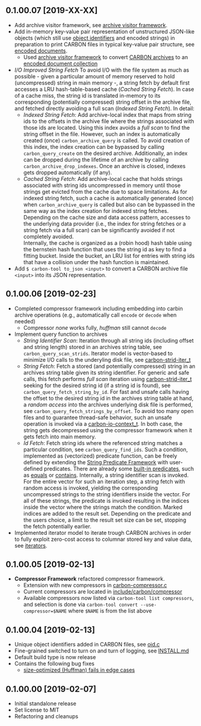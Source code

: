 ## 0.1.00.07 [2019-XX-XX]
- Add archive visitor framework, see [archive visitor framework](include/carbon/carbon-archive-visitor.h).
- Add in-memory key-value pair representation of unstructured JSON-like objects 
  (which still use [object identifiers](include/carbon/carbon-oid.h) and encoded strings) in preparation to 
  print CARBON files in typical key-value pair structure, see [encoded documents](include/carbon/carbon-encoded-doc.h).
    - Used [archive visitor framework](include/carbon/carbon-archive-visitor.h) to convert 
      [CARBON archives](include/carbon/carbon-archive.h) to an
      [encoded document collection](include/carbon/carbon-encoded-doc.h)
- *I/O Improved String Fetch* To avoid I/O with the file system as much as possible - given a particular
  amount of memory reserved to hold (uncompressed) string in main memory -, a string fetch by default
  first accesses a LRU hash-table-based cache (*Cached String Fetch*). In case of a cache miss, the string id is translated in-memory to
  its corresponding (potentially compressed) string offset in the archive file, and fetched directly avoiding
  a full scan (*Indexed String Fetch*). In detail:
    - *Indexed String Fetch*: Add archive-local index that maps from string ids to the offsets in the archive file where 
       the strings associated with those ids are located. Using this index avoids a *full scan* to find the string offset
       in the file. However, such an index is automatically created (once) `carbon_archive_query` is called. To
       avoid creation of this index, the index creation can be bypassed by calling `carbon_query_create` on the
       desired archive. Additionally, an index can be dropped during the lifetime of an archive by 
       calling `carbon_archive_drop_indexes`. Once an archive is closed, indexes gets dropped automatically (if any).
    - *Cached String Fetch*: Add archive-local cache that holds strings associated with string ids uncompressed
       in memory until those strings get evicted from the cache due to space limitations. As for indexed string
       fetch, such a cache is automatically generated (once) when `carbon_archive_query` is called but also
       can be bypassed in the same way as the index creation for indexed string fetches. Depending on the
       cache size and data access pattern, accesses to the underlying data provider (i.e., the index for string 
       fetches or a string fetch via a full scan) can be significantly avoided if not completely avoided.  
       Internally, the cache is organized as a (robin hood) hash table using the bernstein hash function that
       uses the string id as key to find a fitting bucket. Inside the bucket, an LRU list for entries
       with string ids that have a collision under the hash function is maintained.
- Add `$ carbon-tool to_json <input>` to convert a CARBON archive file `<input>` into its JSON representation.  

## 0.1.00.06 [2019-02-23]
- Completed compressor framework including embedding into carbin archive operations 
  (e.g., automatically call <code>encode</code> or <code>decode</code> when needed)
    - Compressor _none_ works fully, _huffman_ still cannot <code>decode</code>
- Implement query function to archives
    - *String Identifier Scan*: Iteration through all string ids (including offset and string length) 
      stored in an archives string table, see <code>carbon_query_scan_strids</code>. Iterator model 
      is vector-based to minimize I/O calls to the underyling disk file, 
      see [carbon-strid-iter_t](include/carbon/carbon-strid-iter.h)
    - *String Fetch*: Fetch a stored (and potentially compressed) string in an archives string 
      table given its string identifier. For generic and safe calls, this fetch performs *full scan*
      iteration using [carbon-strid-iter_t](include/carbon/carbon-strid-iter.h) seeking for the desired
      string id (if a string id is found), see <code>carbon_query_fetch_string_by_id</code>. 
      For fast and unsafe calls having the offset to the desired string id in the archives string table 
      at hand, a _random access_ into the archives underlying disk file is performed, see
      <code>carbon_query_fetch_strings_by_offset</code>. To avoid too many open files and to guarantee 
      thread-safe behavior, such an unsafe operation is invoked via a 
      [carbon-io-context_t](include/carbon/carbon-io-context.h). In both case, the string
      gets decompressed using the compressor framework when it gets fetch into main memory.
  - *Id Fetch*: Fetch string ids where the referenced string matches a particular condition,
      see <code>carbon_query_find_ids</code>. Such a condition, implemented as (vectorized) predicate 
      function, can be freely defined by extending the [String Predicate Framework](include/carbon/carbon-string-pred.h) with
      user-defined predicates. There are already some [built-in predicates](include/carbon/string-pred),
      such as [equals](include/carbon/string-pred/carbon-string-pred-equals.h) or 
      [contains](include/carbon/string-pred/carbon-string-pred-contains.h). Internally, a string
      identifier scan is invoked. For the entire vector for such an iteration step, a string
      fetch with random access is invoked, yielding the corresponding uncompressed strings to the
      string identifiers inside the vector. For all of these strings, the predicate is invoked
      resulting in the indices inside the vector where the strings match the condition. Marked
      indices are added to the result set. Depending on the predicate and the users choice, a limit
      to the result set size can be set, stopping the fetch potentially earlier.
- Implemented iterator model to iterate trough CARBON archives in order to fully exploit zero-cost access
  to columnar stored key and value data, see [iterators](include/carbon/carbon-archive-iter.h). 

## 0.1.00.05 [2019-02-13]
- **Compressor Framework** refactored compressor framework. 
    - Extension with new compressors in [carbon-compressor.c](src/carbon/carbon-compressor.c)
    - Current compressors are located in [include/carbon/compressor](include/carbon/compressor)
    - Available compressors now listed via `carbon-tool list compressors`,
      and selection is done via `carbon-tool convert --use-compressor=$NAME` where 
      `$NAME` is from the list above 

## 0.1.00.04 [2019-02-13]
- Unique object identifiers added in CARBON files, see [oid.c](src/carbon/carbon-oid.c)
- Fine-grained switched to turn on and turn of logging, see [INSTALL.md](INSTALL.md)
- Default build type is now release
- Contains the following bug fixes 
    - [size-optimized (Huffman) fails in edge cases](https://github.com/protolabs/libcarbon/issues/1)

## 0.1.00.00 [2019-02-07]

- Initial standalone release
- Set license to MIT
- Refactoring and cleanups
